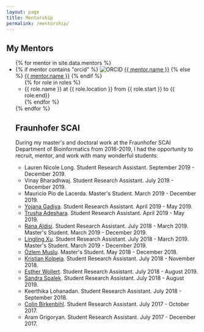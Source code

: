 ```yaml
---
layout: page
title: Mentorship
permalink: /mentorship/
---
```


## My Mentors

<ul>
{% for mentor in site.data.mentors %}
    <li>
    {% if mentor contains "orcid" %}
    <img src="https://orcid.org/sites/default/files/images/orcid_16x16(1).gif" alt="ORCID"/>
    <a href="https://orcid.org/{{ mentor.orcid }}">{{ mentor.name }}</a>
    {% else %}
    <a href="https://linkedin.com/in/{{ mentor.linkedin }}">{{ mentor.name }}</a>
    {% endif %}
    <ul>
        {% for role in roles %}
        <li>
        {{ role.name }} at {{ role.location }} from {{ role.start }} to {{ role.end}}
        </li>
        {% endfor %}
    </ul>
    </li>
{% endfor %}

## Fraunhofer SCAI

During my master's and doctoral work at the Fraunhofer SCAI Department of
Bioinformatics from 2016-2019, I had the opportunity to recruit, mentor, and
work with many wonderful students:

- Lauren Nicole Long. Student Research Assistant. September 2019 - December 2019.
- Vinay Bharadhwaj. Student Research Assistant. July 2019 - December 2019.
- Mauricio Pio de Lacerda. Master's Student. March 2019 - December 2019.
- [Yojana Gadiya](https://orcid.org/0000-0002-7683-0452). Student Research
  Assistant. April 2019 - May 2019.
- [Trusha Adeshara](https://orcid.org/0000-0002-8929-4724). Student Research
  Assistant. April 2019 - May 2019.
- [Rana Aldisi](https://orcid.org/0000-0002-3034-9970). Student Research
  Assistant. July 2018 - March 2019. Master's Student. March 2019 -
  December 2019.
- [Lingling Xu](https://orcid.org/0000-0002-0303-8616).  Student Research
  Assistant. July 2018 - March 2019. Master's Student. March 2019 -
  December 2019.
- [Özlem Muslu](https://orcid.org/0000-0003-0408-6190). Master's Student.
  May 2018 - December 2018.
- [Kristian Kolpeja](https://orcid.org/0000-0001-9661-5277). Student Research
  Assistant. July 2018 - November 2018.
- [Esther Wollert](https://orcid.org/0000-0002-7128-929X).  Student Research
  Assistant. July 2018 - August 2019.
- [Sandra Spalek](https://orcid.org/0000-0002-6117-4413).  Student Research
  Assistant. July 2018 - August 2019.
- Keerthika Lohanadan. Student Research Assistant. July 2018 - September 2018.
- [Colin Birkenbihl](https://orcid.org/0000-0002-7212-7700). Student Research
  Assistant. July 2017 - October 2017.
- Aram Grigoryan. Student Research Assistant. July 2017 - December 2017.
